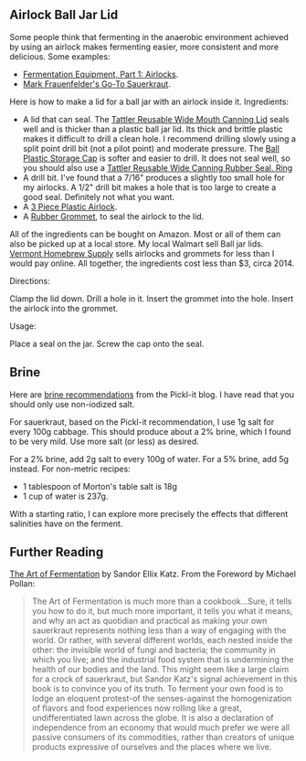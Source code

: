 

## Airlock Ball Jar Lid

Some people think that fermenting in the anaerobic environment achieved by using an airlock makes fermenting easier, more consistent and more delicious.  Some examples:

- [Fermentation Equipment, Part 1: Airlocks][3].
- [Mark Frauenfelder's Go-To Sauerkraut][4].

Here is how to make a lid for a ball jar with an airlock inside it.  Ingredients:

- A lid that can seal.  The [Tattler Reusable Wide Mouth Canning Lid][10] seals well and is thicker than a plastic ball jar lid.  Its thick and brittle plastic makes it difficult to drill a clean hole.  I recommend drilling slowly using a split point drill bit (not a pilot point) and moderate pressure.  The [Ball Plastic Storage Cap][9] is softer and easier to drill.  It does not seal well, so you should also use a [Tattler Reusable Wide Canning Rubber Seal. Ring](http://www.amazon.com/Tattler-Reusable-Canning-Rubber-Dishwasher/dp/B004PKGU28/)
- A drill bit.  I've found that a 7/16" produces a slightly too small hole for my airlocks.  A 1/2" drill bit makes a hole that is too large to create a good seal.  Definitely not what you want.
- A [3 Piece Plastic Airlock][11].
- A [Rubber Grommet][15], to seal the airlock to the lid.

All of the ingredients can be bought on Amazon.  Most or all of them can also be picked up at a local store.  My local Walmart sell Ball jar lids.  [Vermont Homebrew Supply][12] sells airlocks and grommets for less than I would pay online.  All together, the ingredients cost less than $3, circa 2014.

Directions:

Clamp the lid down.  Drill a hole in it.  Insert the grommet into the hole.  Insert the airlock into the grommet.

Usage:

Place a seal on the jar.  Screw the cap onto the seal.

## Brine

Here are [brine recommendations](http://www.pickl-it.com/blog/636/brine-recommendations/) from the Pickl-it blog.  I have read that you should only use non-iodized salt.

For sauerkraut, based on the Pickl-it recommendation, I use 1g salt for every 100g cabbage.  This should produce about a 2% brine, which I found to be very mild.  Use more salt (or less) as desired.

For a 2% brine, add 2g salt to every 100g of water.  For a 5% brine, add 5g instead.  For non-metric recipes:

- 1 tablespoon of Morton's table salt is 18g
- 1 cup of water is 237g.

With a starting ratio, I can explore more precisely the effects that different salinities have on the ferment.

## Further Reading

[The Art of Fermentation](http://www.amazon.com/The-Art-Fermentation-Exploration-Essential/dp/160358286X/) by Sandor Ellix Katz.  From the Foreword by Michael Pollan:

> The Art of Fermentation is much more than a cookbook...Sure, it tells you how to do it, but much more important, it tells you what it means, and why an act as quotidian and practical as making your own sauerkraut represents nothing less than a way of engaging with the world. Or rather, with several different worlds, each nested inside the other: the invisible world of fungi and bacteria; the community in which you live; and the industrial food system that is undermining the health of our bodies and the land. This might seem like a large claim for a crock of sauerkraut, but Sandor Katz's signal achievement in this book is to convince you of its truth. To ferment your own food is to lodge an eloquent protest-of the senses-against the homogenization of flavors and food experiences now rolling like a great, undifferentiated lawn across the globe. It is also a declaration of independence from an economy that would much prefer we were all passive consumers of its commodities, rather than creators of unique products expressive of ourselves and the places where we live.


[3]: http://feedmelikeyoumeanit.blogspot.com/2013/08/fermentation-equipment-part-1-airlocks.html
[4]: https://www.youtube.com/watch?v=3djrjZqcp8M
[9]: http://www.amazon.com/Ball-Wide-Mouth-Plastic-Storage-8-Count/dp/B000SSN3L2/
[10]: http://www.amazon.com/gp/product/B0055PU5DC
[11]: http://www.amazon.com/Piece-Plastic-Airlock-Sold-sets/dp/B000E60G2W/
[12]: http://www.vermonthomebrew.com/
[15]: http://www.northernbrewer.com/shop/grommet-for-lid.html
